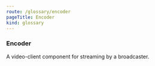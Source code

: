```yaml
---
route: /glossary/encoder
pageTitle: Encoder
kind: glossary
---
```


### Encoder

A video-client component for streaming by a broadcaster.
